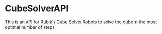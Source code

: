 # CubeSolverAPI
This is an API for Rubik's Cube Solver Robots to solve the cube in the most optimal number of steps
